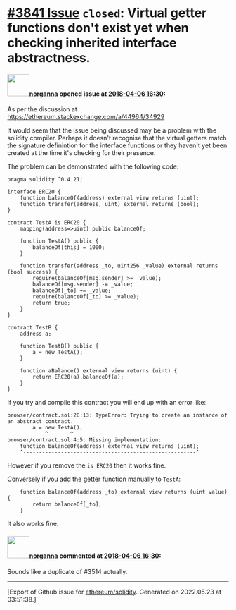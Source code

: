 # [\#3841 Issue](https://github.com/ethereum/solidity/issues/3841) `closed`: Virtual getter functions don't exist yet when checking inherited interface abstractness.

#### <img src="https://avatars.githubusercontent.com/u/694366?v=4" width="50">[norganna](https://github.com/norganna) opened issue at [2018-04-06 16:30](https://github.com/ethereum/solidity/issues/3841):

As per the discussion at https://ethereum.stackexchange.com/a/44964/34929

It would seem that the issue being discussed may be a problem with the solidity compiler. Perhaps it doesn't recognise that the virtual getters match the signature definintion for the interface functions or they haven't yet been created at the time it's checking for their presence.

The problem can be demonstrated with the following code:

```solidity
pragma solidity ^0.4.21;

interface ERC20 {
    function balanceOf(address) external view returns (uint);
    function transfer(address, uint) external returns (bool);
}

contract TestA is ERC20 {
    mapping(address=>uint) public balanceOf;

    function TestA() public {
        balanceOf[this] = 1000;
    }

    function transfer(address _to, uint256 _value) external returns (bool success) {
        require(balanceOf[msg.sender] >= _value);
        balanceOf[msg.sender] -= _value;
        balanceOf[_to] += _value;
        require(balanceOf[_to] >= _value);
        return true;
    }
}

contract TestB {
    address a;

    function TestB() public {
        a = new TestA();
    }

    function aBalance() external view returns (uint) {
        return ERC20(a).balanceOf(a);
    }
}
```

If you try and compile this contract you will end up with an error like:

```
browser/contract.sol:28:13: TypeError: Trying to create an instance of an abstract contract.
        a = new TestA();
            ^-------^
browser/contract.sol:4:5: Missing implementation:
    function balanceOf(address) external view returns (uint);
    ^-------------------------------------------------------^
```

However if you remove the `is ERC20` then it works fine.

Conversely if you add the getter function manually to `TestA`:

~~~solidity
    function balanceOf(address _to) external view returns (uint value) {
        return balanceOf[_to];
    }
~~~

It also works fine.

#### <img src="https://avatars.githubusercontent.com/u/694366?v=4" width="50">[norganna](https://github.com/norganna) commented at [2018-04-06 16:30](https://github.com/ethereum/solidity/issues/3841#issuecomment-379318144):

Sounds like a duplicate of #3514 actually.


-------------------------------------------------------------------------------



[Export of Github issue for [ethereum/solidity](https://github.com/ethereum/solidity). Generated on 2022.05.23 at 03:51:38.]
